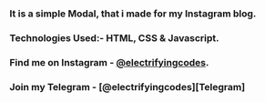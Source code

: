### It is a simple Modal, that i made for my Instagram blog.

### Technologies Used:- HTML, CSS & Javascript.

### Find me on Instagram - [@electrifyingcodes][Instagram].
### Join my Telegram - [@electrifyingcodes][Telegram]
[Instagram]: https://www.instagram.com/electrifyingcodes